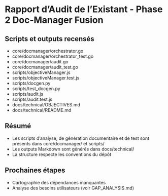 # Rapport d’Audit de l’Existant - Phase 2 Doc-Manager Fusion

## Scripts et outputs recensés

- core/docmanager/orchestrator.go
- core/docmanager/orchestrator_test.go
- core/docmanager/audit.go
- core/docmanager/audit_test.go
- scripts/objectiveManager.js
- scripts/objectiveManager.test.js
- scripts/docgen.py
- scripts/test_docgen.py
- scripts/audit.js
- scripts/audit.test.js
- docs/technical/OBJECTIVES.md
- docs/technical/README.md

## Résumé

- Les scripts d’analyse, de génération documentaire et de test sont présents dans core/docmanager/ et scripts/
- Les outputs Markdown sont générés dans docs/technical/
- La structure respecte les conventions du dépôt

## Prochaines étapes

- Cartographie des dépendances manquantes
- Analyse des besoins utilisateurs (voir GAP_ANALYSIS.md)
